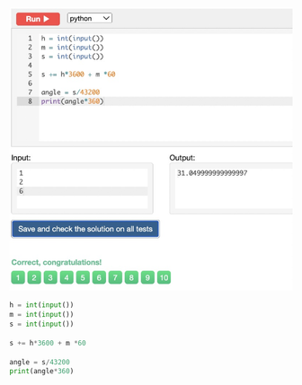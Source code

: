 ![Solution](https://github.com/KaiFig/unit-1/blob/main/Snakify/Lesson%202/Clock_face_1.jpg)

```.py
h = int(input())
m = int(input())
s = int(input())

s += h*3600 + m *60

angle = s/43200
print(angle*360)
